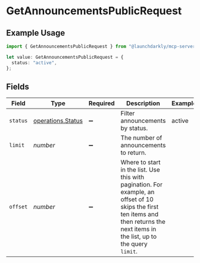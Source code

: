 # GetAnnouncementsPublicRequest

## Example Usage

```typescript
import { GetAnnouncementsPublicRequest } from "@launchdarkly/mcp-server/models/operations";

let value: GetAnnouncementsPublicRequest = {
  status: "active",
};
```

## Fields

| Field                                                                                                                                                                              | Type                                                                                                                                                                               | Required                                                                                                                                                                           | Description                                                                                                                                                                        | Example                                                                                                                                                                            |
| ---------------------------------------------------------------------------------------------------------------------------------------------------------------------------------- | ---------------------------------------------------------------------------------------------------------------------------------------------------------------------------------- | ---------------------------------------------------------------------------------------------------------------------------------------------------------------------------------- | ---------------------------------------------------------------------------------------------------------------------------------------------------------------------------------- | ---------------------------------------------------------------------------------------------------------------------------------------------------------------------------------- |
| `status`                                                                                                                                                                           | [operations.Status](../../models/operations/status.md)                                                                                                                             | :heavy_minus_sign:                                                                                                                                                                 | Filter announcements by status.                                                                                                                                                    | active                                                                                                                                                                             |
| `limit`                                                                                                                                                                            | *number*                                                                                                                                                                           | :heavy_minus_sign:                                                                                                                                                                 | The number of announcements to return.                                                                                                                                             |                                                                                                                                                                                    |
| `offset`                                                                                                                                                                           | *number*                                                                                                                                                                           | :heavy_minus_sign:                                                                                                                                                                 | Where to start in the list. Use this with pagination. For example, an offset of 10 skips the first ten items and then returns the next items in the list, up to the query `limit`. |                                                                                                                                                                                    |